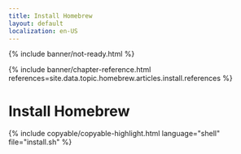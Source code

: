 ```yaml
---
title: Install Homebrew
layout: default
localization: en-US
---
```


{% include banner/not-ready.html %}

{% include banner/chapter-reference.html 
  references=site.data.topic.homebrew.articles.install.references
%}

# Install Homebrew

{% include copyable/copyable-highlight.html 
  language="shell"
  file="install.sh"
%}
